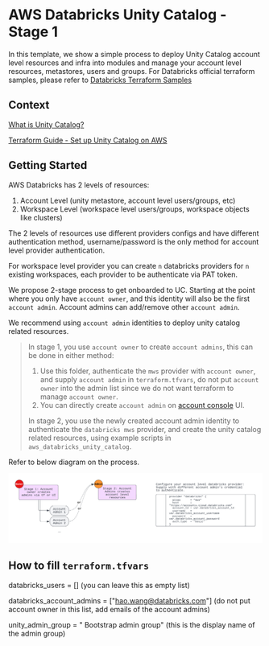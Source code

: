 AWS Databricks Unity Catalog - Stage 1
=========================

In this template, we show a simple process to deploy Unity Catalog account level resources and infra into modules and manage your account level resources, metastores, users and groups. For Databricks official terraform samples, please refer to [Databricks Terraform Samples](
https://github.com/databricks/unity-catalog-setup)

## Context

[What is Unity Catalog?](https://docs.databricks.com/data-governance/unity-catalog/index.html)

[Terraform Guide - Set up Unity Catalog on AWS](https://registry.terraform.io/providers/databricks/databricks/latest/docs/guides/unity-catalog)

## Getting Started

AWS Databricks has 2 levels of resources:
1. Account Level (unity metastore, account level users/groups, etc)
2. Workspace Level (workspace level users/groups, workspace objects like clusters)

The 2 levels of resources use different providers configs and have different authentication method, username/password is the only method for account level provider authentication. 

For workspace level provider you can create `n` databricks providers for `n` existing workspaces, each provider to be authenticate via PAT token.

We propose 2-stage process to get onboarded to UC. Starting at the point where you only have `account owner`, and this identity will also be the first `account admin`. Account admins can add/remove other `account admin`.

We recommend using `account admin` identities to deploy unity catalog related resources.

> In stage 1, you use `account owner` to create `account admins`, this can be done in either method:
> 1. Use this folder, authenticate the `mws` provider with `account owner`, and supply `account admin` in `terraform.tfvars`, do not put `account owner` into the admin list since we do not want terraform to manage `account owner`.
> 2. You can directly create `account admin` on [account console](accounts.cloud.databricks.com) UI. 
>
> In stage 2, you use the newly created account admin identity to authenticate the `databricks mws` provider, and create the unity catalog related resources, using example scripts in `aws_databricks_unity_catalog`.

Refer to below diagram on the process.

<img src="../charts/uc_tf_onboarding.png" width="1000">

## How to fill `terraform.tfvars`

databricks_users          = [] (you can leave this as empty list)

databricks_account_admins = ["hao.wang@databricks.com"] (do not put account owner in this list, add emails of the account admins)

unity_admin_group         = " Bootstrap admin group" (this is the display name of the admin group)
